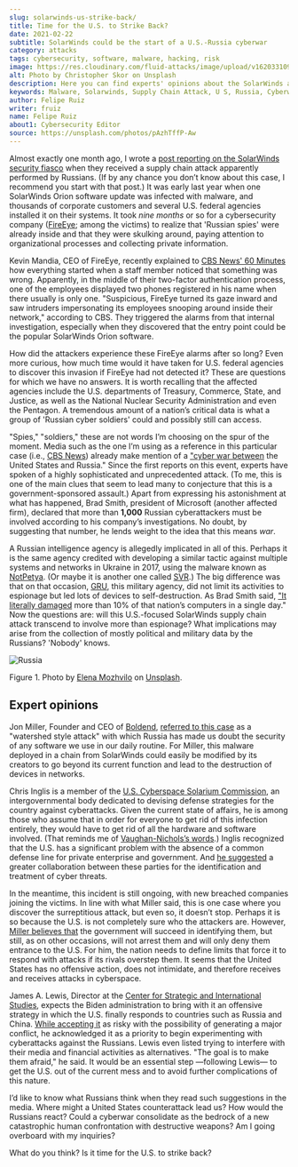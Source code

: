 ```yaml
---
slug: solarwinds-us-strike-back/
title: Time for the U.S. to Strike Back?
date: 2021-02-22
subtitle: SolarWinds could be the start of a U.S.-Russia cyberwar
category: attacks
tags: cybersecurity, software, malware, hacking, risk
image: https://res.cloudinary.com/fluid-attacks/image/upload/v1620331099/blog/solarwinds-us-strike-back/cover_dl2om5.webp
alt: Photo by Christopher Skor on Unsplash
description: Here you can find experts' opinions about the SolarWinds attack and some suggestions that could mean cyberwar between the U.S. and Russia if implemented.
keywords: Malware, Solarwinds, Supply Chain Attack, U S, Russia, Cyberwar, Hacking, Ethical Hacking, Pentesting
author: Felipe Ruiz
writer: fruiz
name: Felipe Ruiz
about1: Cybersecurity Editor
source: https://unsplash.com/photos/pAzhTffP-Aw
---
```


Almost exactly one month ago, I wrote a [post reporting on the
SolarWinds security fiasco](../solarwinds-attack/) when they received a
supply chain attack apparently performed by Russians. (If by any chance
you don’t know about this case, I recommend you start with that post.)
It was early last year when one SolarWinds Orion software update was
infected with malware, and thousands of corporate customers and several
U.S. federal agencies installed it on their systems. It took *nine
months* or so for a cybersecurity company
([FireEye](https://www.fireeye.com/); among the victims) to realize that
'Russian spies' were already inside and that they were skulking around,
paying attention to organizational processes and collecting private
information.

Kevin Mandia, CEO of FireEye, recently explained to [CBS News' 60
Minutes](https://www.cbsnews.com/news/solarwinds-hack-russia-cyberattack-60-minutes-2021-02-14/)
how everything started when a staff member noticed that something was
wrong. Apparently, in the middle of their two-factor authentication
process, one of the employees displayed two phones registered in his
name when there usually is only one. "Suspicious, FireEye turned its
gaze inward and saw intruders impersonating its employees snooping
around inside their network," according to CBS. They triggered the
alarms from that internal investigation, especially when they discovered
that the entry point could be the popular SolarWinds Orion software.

How did the attackers experience these FireEye alarms after so long?
Even more curious, how much time would it have taken for U.S. federal
agencies to discover this invasion if FireEye had not detected it? These
are questions for which we have no answers. It is worth recalling that
the affected agencies include the U.S. departments of Treasury,
Commerce, State, and Justice, as well as the National Nuclear Security
Administration and even the Pentagon. A tremendous amount of a nation’s
critical data is what a group of 'Russian cyber soldiers' could and
possibly still can access.

"Spies," "soldiers," these are not words I’m choosing on the spur of the
moment. Media such as the one I’m using as a reference in this
particular case (i.e., [CBS News](https://www.cbsnews.com/)) already
make mention of a ["cyber war
between](https://www.cbsnews.com/news/solarwinds-hack-russia-cyberattack-60-minutes-2021-02-14/)
the United States and Russia." Since the first reports on this event,
experts have spoken of a highly sophisticated and unprecedented attack.
(To me, this is one of the main clues that seem to lead many to
conjecture that this is a government-sponsored assault.) Apart from
expressing his astonishment at what has happened, Brad Smith, president
of Microsoft (another affected firm), declared that more than **1,000**
Russian cyberattackers must be involved according to his company’s
investigations. No doubt, by suggesting that number, he lends weight to
the idea that this means *war*.

<div>
<cta-banner
buttontxt="Read more"
link="/solutions/red-teaming/"
title="Get started with Fluid Attacks' Red Teaming solution right now"
/>
</div>

A Russian intelligence agency is allegedly implicated in all of this.
Perhaps it is the same agency credited with developing a similar tactic
against multiple systems and networks in Ukraine in 2017, using the
malware known as
[NotPetya](https://www.wired.com/story/notpetya-cyberattack-ukraine-russia-code-crashed-the-world/).
(Or maybe it is another one called
[SVR](https://en.wikipedia.org/wiki/Foreign_Intelligence_Service_\(Russia\)).)
The big difference was that on that occasion,
[GRU](https://en.wikipedia.org/wiki/GRU_\(G.U.\)), this military agency,
did not limit its activities to espionage but led lots of devices to
self-destruction. As Brad Smith said, ["It literally
damaged](https://www.cbsnews.com/news/solarwinds-hack-russia-cyberattack-60-minutes-2021-02-14/)
more than 10% of that nation’s computers in a single day." Now the
questions are: will this U.S.-focused SolarWinds supply chain attack
transcend to involve more than espionage? What implications may arise
from the collection of mostly political and military data by the
Russians? 'Nobody' knows.

<div class="imgblock">

![Russia](https://res.cloudinary.com/fluid-attacks/image/upload/v1620331099/blog/solarwinds-us-strike-back/russia_lwcklb.webp)

<div class="title">

Figure 1. Photo by [Elena Mozhvilo](https://unsplash.com/@miracleday) on
[Unsplash](https://unsplash.com/photos/EIyAz8blaAk).

</div>

</div>

## Expert opinions

Jon Miller, Founder and CEO of [Boldend](https://boldend.com/),
[referred to this
case](https://www.cbsnews.com/news/solarwinds-hack-russia-cyberattack-60-minutes-2021-02-14/)
as a "watershed style attack" with which Russia has made us doubt the
security of any software we use in our daily routine. For Miller, this
malware deployed in a chain from SolarWinds could easily be modified by
its creators to go beyond its current function and lead to the
destruction of devices in networks.

Chris Inglis is a member of the [U.S. Cyberspace Solarium
Commission](https://www.solarium.gov/), an intergovernmental body
dedicated to devising defense strategies for the country against
cyberattacks. Given the current state of affairs, he is among those who
assume that in order for everyone to get rid of this infection entirely,
they would have to get rid of all the hardware and software involved.
(That reminds me of [Vaughan-Nichols’s
words](https://www.zdnet.com/article/solarwinds-the-more-we-learn-the-worse-it-looks/).)
Inglis recognized that the U.S. has a significant problem with the
absence of a common defense line for private enterprise and government.
And [he
suggested](https://www.cbsnews.com/news/solarwinds-60-minutes-2021-02-14/)
a greater collaboration between these parties for the identification and
treatment of cyber threats.

In the meantime, this incident is still ongoing, with new breached
companies joining the victims. In line with what Miller said, this is
one case where you discover the surreptitious attack, but even so, it
doesn’t stop. Perhaps it is so because the U.S. is not completely sure
who the attackers are. However, [Miller believes
that](https://www.cbsnews.com/news/solarwinds-60-minutes-2021-02-14/)
the government will succeed in identifying them, but still, as on other
occasions, will not arrest them and will only deny them entrance to the
U.S. For him, the nation needs to define limits that force it to respond
with attacks if its rivals overstep them. It seems that the United
States has no offensive action, does not intimidate, and therefore
receives and receives attacks in cyberspace.

James A. Lewis, Director at the [Center for Strategic and International
Studies](https://www.csis.org/), expects the Biden administration to
bring with it an offensive strategy in which the U.S. finally responds
to countries such as Russia and China. [While accepting
it](https://www.cbsnews.com/news/solarwinds-60-minutes-2021-02-14/) as
risky with the possibility of generating a major conflict, he
acknowledged it as a priority to begin experimenting with cyberattacks
against the Russians. Lewis even listed trying to interfere with their
media and financial activities as alternatives. "The goal is to make
them afraid," he said. It would be an essential step —following Lewis—
to get the U.S. out of the current mess and to avoid further
complications of this nature.

I’d like to know what Russians think when they read such suggestions in
the media. Where might a United States counterattack lead us? How would
the Russians react? Could a cyberwar consolidate as the bedrock of a new
catastrophic human confrontation with destructive weapons? Am I going
overboard with my inquiries?

What do you think? Is it time for the U.S. to strike back?
